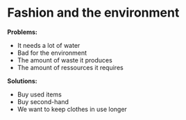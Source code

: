 # Fashion and the environment

**Problems:**

- It needs a lot of water
- Bad for the environment
- The amount of waste it produces
- The amount of ressources it requires

**Solutions:**

- Buy used items
- Buy second-hand
- We want to keep clothes in use longer